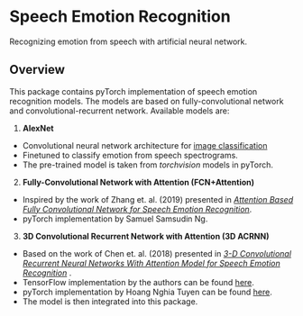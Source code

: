# Speech Emotion Recognition

Recognizing emotion from speech with artificial neural network. 

## Overview

This package contains pyTorch implementation of speech emotion recognition models. The models are based on fully-convolutional network and convolutional-recurrent network. Available models are:

1. __AlexNet__ 
- Convolutional neural network architecture for [image classification](https://papers.nips.cc/paper/4824-imagenet-classification-with-deep-convolutional-neural-networks.pdf)
- Finetuned to classify emotion from speech spectrograms. 
- The pre-trained model is taken from *torchvision* models in pyTorch.
2. __Fully-Convolutional Network with Attention (FCN+Attention)__
- Inspired by the work of Zhang et. al. (2019) presented in [*Attention Based Fully Convolutional Network for Speech Emotion Recognition*](https://arxiv.org/abs/1806.01506). 
- pyTorch implementation by Samuel Samsudin Ng.
3. __3D Convolutional Recurrent Network with Attention (3D ACRNN)__
- Based on the work of Chen et. al. (2018) presented in [*3-D Convolutional Recurrent Neural Networks With Attention Model for Speech Emotion Recognition*](https://www.researchgate.net/publication/326638635_3-D_Convolutional_Recurrent_Neural_Networks_With_Attention_Model_for_Speech_Emotion_Recognition) . 
- TensorFlow implementation by the authors can be found [here](https://github.com/xuanjihe/speech-emotion-recognition).
- pyTorch implementation by Hoang Nghia Tuyen can be found [here](https://github.com/NTU-SER/speech_utils). 
- The model is then integrated into this package.
